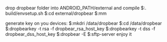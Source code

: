 drop dropbear folder into ANDROID_PATH/external and compile
$:. build/envsetup.sh
$:cd external/dropbear
$:mm

generate key on you devices:
$:mkdri /data/dropbear
$:cd /data/dropbear
$:dropbearkey -t rsa -f dropbear_rsa_host_key
$:dropbearkey -t dss -f dropbear_dss_host_key
$:dropbear -E
$:sftp-server
enjoy it
